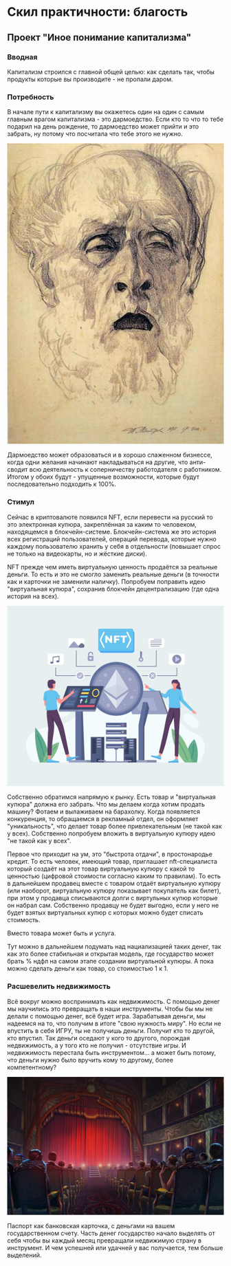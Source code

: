 # Скил практичности: благость

## Проект "Иное понимание капитализма"

### Вводная

Капитализм строился с главной общей целью: как сделать так, чтобы продукты которые вы производите - не пропали даром. 

### Потребность

В начале пути к капитализму вы окажетесь один на один с самым главным врагом капитализма - это дармоедство. Если кто то что то тебе подарил на день рождение, то дармоедство может прийти и это забрать, ну потому что посчитала что тебе этого не нужно. 

![](./Картинки/Агония.jpeg)

Дармоедство может образоваться и в хорошо слаженном бизнессе, когда одни желания начинают накладываться на другие, что анти-сводит всю деятельность к соперничеству работодателя с работником. Итогом у обоих будут - упущенные возможности, которые будут последовательно подходить к 100%.

### Стимул

Сейчас в криптовалюте появился NFT, если перевести на русский то это электронная купюра, закреплённая за каким то человеком, находящемся в блокчейн-системе. Блокчейн-система же это история всех регистраций пользователей, операций перевода, которые нужно каждому пользователю хранить у себя в отдельности (повышает спрос не только на видеокарты, но и жёсткие диски). 

NFT прежде чем иметь виртуальную ценность продаётся за реальные деньги. То есть и это не смогло заменить реальные деньги (в точности как и карточки не заменили наличку). Попробуем поправить идею "виртуальная купюра", сохранив блокчейн децентрализацию (где одна история на всех).

![](./Картинки/nft.jpg)

Собственно обратимся напрямую к рынку. Есть товар и "виртуальная купюра" должна его забрать. Что мы делаем когда хотим продать машину? Фотаем и вылаживаем на барахолку. Когда появляется конкуренция, то обращаемся в рекламный отдел, он оформляет "уникальность", что делает товар более привлекательным (не такой как у всех). Собственно попробуем вложить в виртуальную купюру идею "не такой как у всех".

Первое что приходит на ум, это "быстрота отдачи", в простонародье кредит. То есть человек, имеющий товар, приглашает nft-специалиста который создаёт на этот товар виртуальную купюру с какой то ценностью (цифровой стоимости согласно каким то правилам). То есть в дальнейшем продавец вместе с товаром отдаёт виртуальную купюру (или наоборот, виртуальную купюру показывает покупатель как билет), при этом у продавца списываются долги с виртульных купюр которые он набрал сам. Собственно продавцу не будет выгодно, если у него не будет взятых виртуальных купюр с которых можно будет списать стоимость.

Вместо товара может быть и услуга.

Тут можно в дальнейшем подумать над нациализацией таких денег, так как это более стабильная и открытая модель, где государство может брать % ндфл на самом этапе создании виртуальной купюры. А пока можно сделать деньги как товар, со стоимостью 1 к 1.

### Расшевелить недвижимость

Всё вокруг можно воспринимать как недвижимость. С помощью денег мы научились это превращать в наши инструменты. Чтобы бы мы не делали с помощью денег, всё будет игра. Зарабатывая деньги, мы надеемся на то, что получим в итоге "свою нужность миру". Но если не впустить в себя ИГРУ, ты не получишь деньги. Получит кто то другой, кто впустил. Так деньги оседают у кого то другого, порождая недвижимость, а у того кто не получил - отсутствие игры. И недвижимость перестала быть инструментом... а может быть потому, что деньги нужно было вручить кому то другому, более компетентному?

![](./Картинки/1625811905_1-kartinkin-com-p-stsena-art-art-krasivo-1.jpg)

Паспорт как банковская карточка, с деньгами на вашем государственном счету. Часть денег государство начало выделять от себя чтобы вы каждый месяц превращали недвижимую страну в инструмент. И чем успешней или удачней у вас получается, тем больше выделений.

